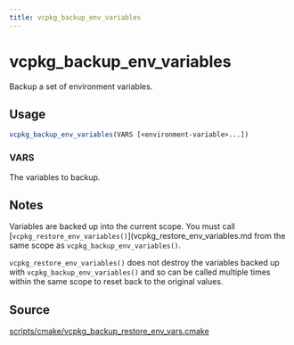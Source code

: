 ```yaml
---
title: vcpkg_backup_env_variables
---
```


# vcpkg_backup_env_variables

Backup a set of environment variables.

## Usage
```cmake
vcpkg_backup_env_variables(VARS [<environment-variable>...])
```

### VARS
The variables to backup.

## Notes
Variables are backed up into the current scope. You must call [`vcpkg_restore_env_variables()`](vcpkg_restore_env_variables.md from the same scope as `vcpkg_backup_env_variables()`.

`vcpkg_restore_env_variables()` does not destroy the variables backed up with `vcpkg_backup_env_variables()` and so can be called multiple times within the same scope to reset back to the original values.

## Source
[scripts/cmake/vcpkg\_backup\_restore\_env\_vars.cmake](https://github.com/Microsoft/vcpkg/blob/master/scripts/cmake/vcpkg_backup_restore_env_vars.cmake)

